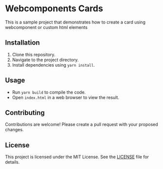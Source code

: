 # Webcomponents Cards

This is a sample project that demonstrates how to create a card using webcomponent or custom html elements

## Installation

1. Clone this repository.
2. Navigate to the project directory.
3. Install dependencies using `yarn install`.

## Usage

- Run `yarn build` to compile the code.
- Open `index.html` in a web browser to view the result.

## Contributing

Contributions are welcome! Please create a pull request with your proposed changes.

## License

This project is licensed under the MIT License. See the [LICENSE](LICENSE) file for details.
